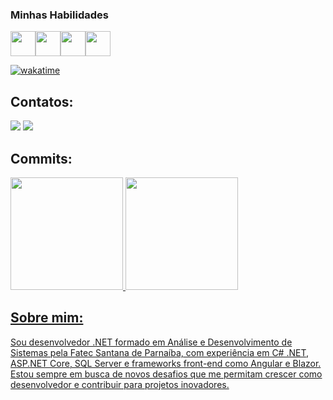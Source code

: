 ### Minhas Habilidades
<img loading="lazy" src="https://cdn.jsdelivr.net/gh/devicons/devicon@latest/icons/angular/angular-original.svg" width="40" height="40"/><img loading="lazy" src="https://cdn.jsdelivr.net/gh/devicons/devicon@latest/icons/blazor/blazor-original.svg" width="40" height="40"/><img loading="lazy" src="https://cdn.jsdelivr.net/gh/devicons/devicon@latest/icons/csharp/csharp-original.svg" width="40" eight="40"/><img loading="lazy" src="https://cdn.jsdelivr.net/gh/devicons/devicon@latest/icons/azuresqldatabase/azuresqldatabase-original.svg" width="40" height="40"/>

[![wakatime](https://wakatime.com/badge/user/018ef35e-7227-4553-a2de-135972d6669a.svg)](https://wakatime.com/@018ef35e-7227-4553-a2de-135972d6669a)

## Contatos:

<div>
<a href = "mailto:kelvinsantosdarocha@gmail.com"><img loading="lazy" src="https://img.shields.io/badge/Gmail-D14836?style=for-the-badge&logo=gmail&logoColor=white" target="_blank"></a>
<a href="https://www.linkedin.com/in/kelvinsnts" target="_blank"><img loading="lazy" src="https://img.shields.io/badge/-LinkedIn-%230077B5?style=for-the-badge&logo=linkedin&logoColor=white" target="_blank"></a>   
</div>

## Commits: 

<div>
<a href="https://github.com/iKelviin">
<img loading="lazy" height="180em" src="https://github-readme-stats.vercel.app/api/top-langs/?username=iKelviin&layout=compact&langs_count=7&theme=dracula"/>
<img loading="lazy" height="180em" src="https://github-readme-stats.vercel.app/api?username=iKelviin&show_icons=true&theme=dracula&include_all_commits=true&count_private=true"/>
</div>

## Sobre mim:

Sou desenvolvedor .NET formado em Análise e Desenvolvimento de Sistemas pela Fatec Santana de Parnaíba, com experiência em C# .NET, ASP.NET Core, SQL Server e frameworks front-end como Angular e Blazor. Estou sempre em busca de novos desafios que me permitam crescer como desenvolvedor e contribuir para projetos inovadores.
          
